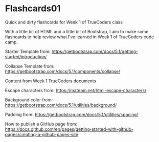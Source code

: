 # Flashcards01
Quick and dirty flashcards for Week 1 of TrueCoders class

With a little bit of HTML and a little bit of Bootstrap, I aim to make some flashcards to help review what I've learned in Week 1 of TrueCoders code camp.

Starter Template from:
https://getbootstrap.com/docs/5.1/getting-started/introduction/

Collapse Template from:
https://getbootstrap.com/docs/5.1/components/collapse/

Content from Week 1 TrueCoders documents

Escape characters from:
https://mateam.net/html-escape-characters/

Background color from:
https://getbootstrap.com/docs/5.1/utilities/background/

Padding from:
https://getbootstrap.com/docs/5.1/utilities/spacing/

How to publish a GitHub page from:
https://docs.github.com/en/pages/getting-started-with-github-pages/creating-a-github-pages-site